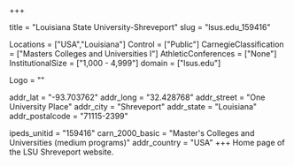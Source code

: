 
+++

title = "Louisiana State University-Shreveport"
slug = "lsus.edu_159416"

Locations = ["USA","Louisiana"]
Control = ["Public"]
CarnegieClassification = ["Masters Colleges and Universities I"]
AthleticConferences = ["None"]
InstitutionalSize = ["1,000 - 4,999"]
domain = ["lsus.edu"]

Logo = ""

addr_lat = "-93.703762"
addr_long = "32.428768"
addr_street = "One University Place"
addr_city = "Shreveport"
addr_state = "Louisiana"
addr_postalcode = "71115-2399"

ipeds_unitid = "159416"
carn_2000_basic = "Master's Colleges and Universities (medium programs)"
addr_country = "USA"
+++
    Home page of the LSU Shreveport website.
